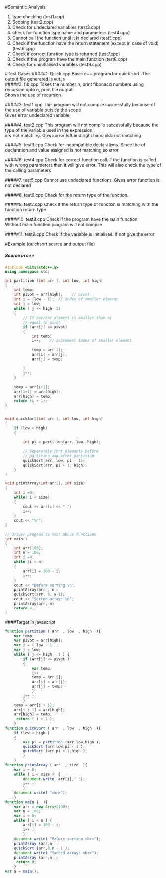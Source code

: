
#Semantic Analysis

1. type checking (test1.cpp)
2. Scoping (test2.cpp) 
3. Check for undeclared variables (test3.cpp) 
4. check for function type name and parameters (test4.cpp)  
5. Cannot call the function until it is declared  (test5.cpp)
6. Check if the function have the return statement (except in case of void) (test6.cpp)  
7. Check if correct function type is returned (test7.cpp)
8. Check if the program have the main function  (test8.cpp)
9. Check for uninitialised variables  (test9.cpp)

#Test Cases
#####1. Quick.cpp
Basic c++ program for quick sort. The output file generated is out.js   
#####2. fib.cpp
Takes the number n, print fibonacci numbers using recursion upto n, print the output  
Shows the use of recursion  

#####3. test1.cpp 
This program will not compile successfully because of the use of variable outside the scope  
Gives error undeclared variable  

#####4. test2.cpp 
This program will not compile successfully because the type of the variable used in the expression  
are not matching. Gives error left and right hand side not matching  

#####5. test3.cpp
Check for incompatible declarations. Since the of declaration and value assigned is not matching so error   

#####6. test4.cpp
Check for correct function call. If the function is called with wrong parameters then it will give error. This will also check the type of the calling parameters  

#####7. test5.cpp
Cannot use undeclared functions. Gives error function is not declared

#####8. test6.cpp
Check for the return type of the function.

#####9. test7.cpp
Check if the return type of function is matching with the function return type.  

#####10. test8.cpp 
Check if the program have the main function  
Without main function program will not compile  

#####11. test9.cpp
Check if the variable is initialised. If not give the error

#Example (quicksort source and output file)
##### Source in c++
```c++
#include <bits/stdc++.h>
using namespace std;  

int partition (int arr[], int low, int high) 
{
    int temp;
    int pivot = arr[high];    // pivot 
    int i = (low - 1);  // Index of smaller element 
    int j = low;
    while ( j <= high- 1) 
    { 
        // If current element is smaller than or 
        // equal to pivot 
        if (arr[j] <= pivot) 
        {
            int temp;
            i++;    // increment index of smaller element
            
            temp = arr[i];
            arr[i] = arr[j];
            arr[j] = temp;
             
        } 
        j++;
    } 
    
    temp = arr[i+1];
    arr[i+1] = arr[high];
    arr[high] = temp;
    return (i + 1); 
} 
  

void quickSort(int arr[], int low, int high) 
{ 
    if (low < high) 
    { 
      
        int pi = partition(arr, low, high); 
  
        // Separately sort elements before 
        // partition and after partition 
        quickSort(arr, low, pi - 1); 
        quickSort(arr, pi + 1, high); 
    } 
} 
  
void printArray(int arr[], int size) 
{ 
    int i =0; 
    while( i < size)
    { 
        cout << arr[i] << " "; 
        i++;
    }
    cout << "\n";
} 
  
// Driver program to test above functions 
int main() 
{ 
    int arr[100]; 
    int n = 100; 
    int i =0;
    while (i < n)
    {
        arr[i] = 100 - i;
        i++;
    }
    cout << "Before sorting \n";
    printArray(arr , n);
    quickSort(arr, 0, n-1); 
    cout << "Sorted array: \n"; 
    printArray(arr, n); 
    return 0; 
} 

```

####Target in javascript
```javascript
function partition ( arr  , low  , high  ){
	var temp;
	var pivot = arr[high];
	var i = ( low - 1 );
	var j = low;
	while ( j <= high - 1 )	{
		if (arr[j] <= pivot )
		{
			var temp;
			i++ ;
			temp = arr[i];
			arr[i] = arr[j];
			arr[j] = temp;
			}
		j++ ;
		}
	temp = arr[i + 1];
	arr[i + 1] = arr[high];
	arr[high] = temp;
	 return ( i + 1 );
	}
function quickSort ( arr  , low  , high  ){
	if (low < high )
	{
		var pi = partition (arr,low,high );
		quickSort (arr,low,pi - 1 );
		quickSort (arr,pi + 1,high );
		}
	}
function printArray ( arr  , size  ){
	var i = 0;
	while ( i < size )	{
		document.write( arr[i]," ");
		i++ ;
		}
	document.write( "<br>");
	}
function main (  ){
	var arr = new Array(100);
	var n = 100;
	var i = 0;
	while ( i < n )	{
		arr[i] = 100 - i;
		i++ ;
		}
	document.write( "Before sorting <br>");
	printArray (arr,n );
	quickSort (arr,0,n - 1 );
	document.write( "Sorted array: <br>");
	printArray (arr,n );
	 return 0;
	}
var s = main();
```